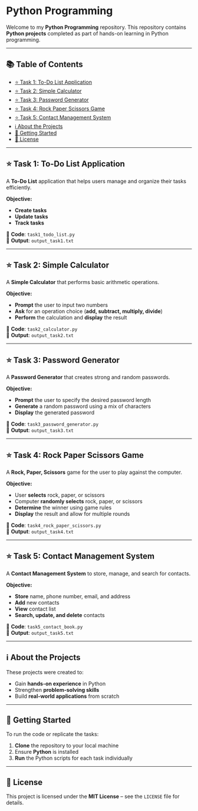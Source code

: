 # Python Programming

Welcome to my **Python Programming** repository. This repository contains **Python projects** completed as part of hands-on learning in Python programming.

---

## 📚 Table of Contents

- [⭐ Task 1: To-Do List Application](#task-1-to-do-list-application)
- [⭐ Task 2: Simple Calculator](#task-2-simple-calculator)
- [⭐ Task 3: Password Generator](#task-3-password-generator)
- [⭐ Task 4: Rock Paper Scissors Game](#task-4-rock-paper-scissors-game)
- [⭐ Task 5: Contact Management System](#task-5-contact-management-system)
- [ℹ️ About the Projects](#about-the-projects)
- [🚀 Getting Started](#getting-started)
- [📄 License](#license)

---

## ⭐ Task 1: To-Do List Application

A **To-Do List** application that helps users manage and organize their tasks efficiently.

**Objective:**

- **Create tasks**
- **Update tasks**
- **Track tasks**

📂 **Code**: `task1_todo_list.py`  
📄 **Output**: `output_task1.txt`

---

## ⭐ Task 2: Simple Calculator

A **Simple Calculator** that performs basic arithmetic operations.

**Objective:**

- **Prompt** the user to input two numbers  
- **Ask** for an operation choice (**add, subtract, multiply, divide**)  
- **Perform** the calculation and **display** the result

📂 **Code**: `task2_calculator.py`  
📄 **Output**: `output_task2.txt`

---

## ⭐ Task 3: Password Generator

A **Password Generator** that creates strong and random passwords.

**Objective:**

- **Prompt** the user to specify the desired password length  
- **Generate** a random password using a mix of characters  
- **Display** the generated password

📂 **Code**: `task3_password_generator.py`  
📄 **Output**: `output_task3.txt`

---

## ⭐ Task 4: Rock Paper Scissors Game

A **Rock, Paper, Scissors** game for the user to play against the computer.

**Objective:**

- User **selects** rock, paper, or scissors  
- Computer **randomly selects** rock, paper, or scissors  
- **Determine** the winner using game rules  
- **Display** the result and allow for multiple rounds

📂 **Code**: `task4_rock_paper_scissors.py`  
📄 **Output**: `output_task4.txt`

---

## ⭐ Task 5: Contact Management System

A **Contact Management System** to store, manage, and search for contacts.

**Objective:**

- **Store** name, phone number, email, and address  
- **Add** new contacts  
- **View** contact list  
- **Search, update, and delete** contacts

📂 **Code**: `task5_contact_book.py`  
📄 **Output**: `output_task5.txt`

---

## ℹ️ About the Projects

These projects were created to:

- Gain **hands-on experience** in Python
- Strengthen **problem-solving skills**
- Build **real-world applications** from scratch

---

## 🚀 Getting Started

To run the code or replicate the tasks:

1. **Clone** the repository to your local machine  
2. Ensure **Python** is installed  
3. **Run** the Python scripts for each task individually

---

## 📄 License

This project is licensed under the **MIT License** – see the `LICENSE` file for details.




